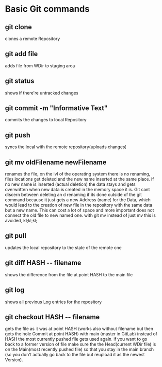 # Basic Git commands 

## git clone

clones a remote Repository
## git add file

adds file from WDir to staging area
## git status

shows if there're untracked changes
## git commit -m "Informative Text"

commits the changes to local Repository
## git push

syncs the local with the remote repository(uploads changes)
## git mv oldFilename newFilename

renames the file, on the lvl of the operating system there is no renaming, files locations get deleted and the new name inserted at the same place. if no new name is inserted (actual deletion) the data stays and gets overwritten when new data is created in the memory space it is. Git cant discern between deleting an d renaming if its done outside of the git command because it just gets a new Address (name) for the Data, which would lead to the creation of new file in the repository with the same data but a new name. This can cost a lot of space and more important does not connect the old file to new named one. with git mv instead of just mv this is avoided, kl;kl;kl;
## git pull 

updates the local repository to the state of the remote one
## git diff HASH -- filename

shows the difference from the file at point HASH to the main file 
## git log

shows all previous  Log entries for the repository
## git checkout HASH -- filename

gets the file as it was at point HASH (works also without filename but then gets the hole Commit at point HASH) with main (master in GitLab) instead of HASH the most currently pushed file gets used again. if you want to go back to a former version of file make sure the the Head(current WDir file) is on the Main(most recently pushed file) so that you stay in the main branch (so you don't actually go back to the file but reupload it as the newest Version).



